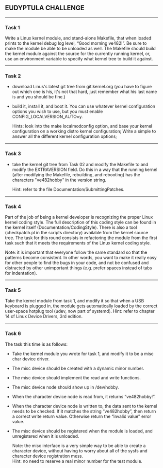 ## EUDYPTULA CHALLENGE
---
### Task 1

Write a Linux kernel module, and stand-alone Makefile, that when loaded prints to the kernel debug log
level, “Good morning ve482!”. Be sure to make the module be able to be unloaded as well.
The Makefile should build the kernel module against the source for the currently running kernel, or, use
an environment variable to specify what kernel tree to build it against.

---
### Task 2
  - download Linus's latest git tree from git.kernel.org (you have to
    figure out which one is his, it's not that hard, just remember what
    his last name is and you should be fine.)
  - build it, install it, and boot it.  You can use whatever kernel
    configuration options you wish to use, but you must enable
    CONFIG_LOCALVERSION_AUTO=y.

    Hints: look into the make localmodconfig option, and base your kernel configuration on a working distro kernel configuration; Write a simple to answer all the different kernel configuration options;

---
### Task 3
  - take the kernel git tree from Task 02 and modify the Makefile to
    and modify the EXTRAVERSION field.  Do this in a way that the
    running kernel (after modifying the Makefile, rebuilding, and
    rebooting) has the characters "ve482hobby" in the version string.
    
    Hint: refer to the file Documentation/SubmittingPatches.

---
### Task 4

Part of the job of being a kernel developer is recognizing the proper Linux kernel coding style. The full description of this coding style can be found in the kernel itself (Documentation/CodingStyle). There
is also a tool (checkpatch.pl in the scripts directory) available from the kernel source tree. The task for this round consists in refactoring the module from the first task such that it meets the requirements of the Linux kernel coding style.

Note: it is important that everyone follow the same standard so that the patterns become consistent. In other words, you want to make it really easy for other people to find the bugs in your code, and not be
confused and distracted by other unimportant things (e.g. prefer spaces instead of tabs for indentation).

---
### Task 5

Take the kernel module from task 1, and modify it so that when a USB keyboard is plugged in, the module gets automatically loaded by the correct user-space hotplug tool (udev, now part of systemd).
Hint: refer to chapter 14 of Linux Device Drivers, 3rd edition.

---
### Task 6
The task this time is as follows:
- Take the kernel module you wrote for task 1, and modify it to be a misc char device driver.
- The misc device should be created with a dynamic minor number.
- The misc device should implement the read and write functions.
- The misc device node should show up in /dev/hobby.
- When the character device node is read from, it returns “ve482hobby!”.
- When the character device node is written to, the data sent to the kernel needs to be checked. If
it matches the string “ve482hobby”, then return a correct write return value. Otherwise return the
“invalid value” error value.
- The misc device should be registered when the module is loaded, and unregistered when it is
unloaded.

  Note: the misc interface is a very simple way to be able to create a character device, without having to worry about all of the sysfs and character device registration mess.   
  Hint: no need to reserve a real minor number for the test module.